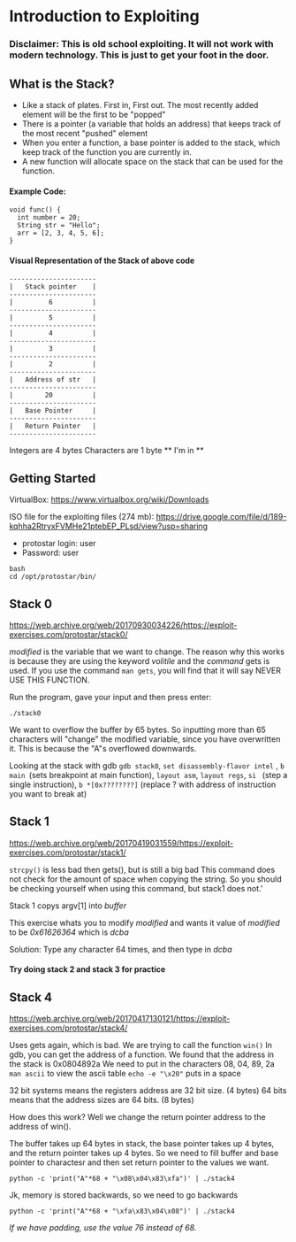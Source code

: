 # Introduction to Exploiting


### Disclaimer: This is old school exploiting. It will not work with modern technology. This is just to get your foot in the door.

## What is the Stack?

- Like a stack of plates. First in, First out. The most recently added element will be the first to be "popped"
- There is a pointer (a variable that holds an address) that keeps track of the most recent "pushed" element
- When you enter a function, a base pointer is added to the stack, which keep track of the function you are currently in.
- A new function will allocate space on the stack that can be used for the function. 

#### Example Code:
```
void func() {
  int number = 20;
  String str = "Hello";
  arr = [2, 3, 4, 5, 6];
}
```

#### Visual Representation of the Stack of above code
```
----------------------
|   Stack pointer    |  
----------------------
|         6          | 
----------------------
|         5          |
----------------------
|         4          |
----------------------
|         3          |
----------------------
|         2          |
----------------------
|   Address of str   |
----------------------
|        20          |
----------------------
|   Base Pointer     |
----------------------
|   Return Pointer   |
----------------------
```
Integers are 4 bytes
Characters are 1 byte
** I'm in **

## Getting Started

VirtualBox: https://www.virtualbox.org/wiki/Downloads  

ISO file for the exploiting files (274 mb): https://drive.google.com/file/d/189-kqhha2RtryxFVMHe21ptebEP_PLsd/view?usp=sharing

- protostar login: user
- Password: user

```
bash
cd /opt/protostar/bin/

```

## Stack 0

https://web.archive.org/web/20170930034226/https://exploit-exercises.com/protostar/stack0/

*modified* is the variable that we want to change. The reason why this works is because they are using the keyword *volitile* and the *command* gets is used.
If you use the command ```man gets```, you will find that it will say NEVER USE THIS FUNCTION.

Run the program, gave your input and then press enter:
```
./stack0
```

We want to overflow the buffer by 65 bytes. So inputting more than 65 characters will "change" the modified variable, since you have overwritten it.
This is because the "A"s overflowed downwards.

Looking at the stack with gdb
```gdb stack0```, ```set disassembly-flavor intel``` , ```b main ```(sets breakpoint at main function), ```layout asm```, ```layout regs```, ```si ``` (step a single instruction), ```b *[0x????????]``` (replace ? with address of instruction you want to break at)



## Stack 1

https://web.archive.org/web/20170419031559/https://exploit-exercises.com/protostar/stack1/

```strcpy()``` is less bad then gets(), but is still a big bad
This command does not check for the amount of space when copying the string. So you should be checking yourself when using this command, but stack1 does not.'

Stack 1 copys argv[1] into *buffer*

This exercise whats you to modify *modified* and wants it value of *modified* to be *0x61626364* which is *dcba*

Solution: Type any character 64 times, and then type in *dcba*

#### Try doing stack 2 and stack 3 for practice

## Stack 4

https://web.archive.org/web/20170417130121/https://exploit-exercises.com/protostar/stack4/

Uses gets again, which is bad.
We are trying to call the function ```win()```
In gdb, you can get the address of a function. 
We found that the address in the stack is 0x0804892a
We need to put in the characters 08, 04, 89, 2a
```man ascii``` to view the ascii table
```echo -e "\x20"``` puts in a space

32 bit systems means the registers address are 32 bit size. (4 bytes)
64 bits means that the address sizes are 64 bits. (8 bytes)

How does this work? Well we change the return pointer address to the address of win().

The buffer takes up 64 bytes in stack, the base pointer takes up 4 bytes, and the return pointer takes up 4 bytes. So we need to fill buffer and base pointer to charactesr and then set return pointer to the values we want.
 
```python -c 'print("A"*68 + "\x08\x04\x83\xfa")' | ./stack4```


Jk, memory is stored backwards, so we need to go backwards


```python -c 'print("A"*68 + "\xfa\x83\x04\x08")' | ./stack4```

*If we have padding, use the value 76 instead of 68.*



